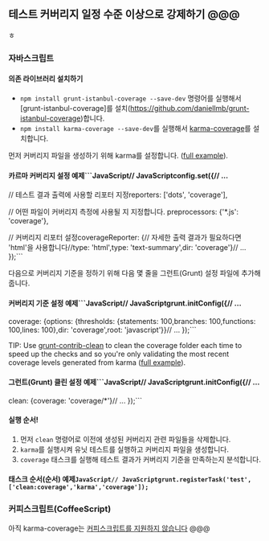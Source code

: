 ## 테스트 커버리지 일정 수준 이상으로 강제하기 @@@

ㅎ

### 자바스크립트

#### 의존 라이브러리 설치하기

*  `npm install grunt-istanbul-coverage --save-dev` 명령어를 실행해서 [grunt-istanbul-coverage]를 설치(https://github.com/daniellmb/grunt-istanbul-coverage)합니다.
* `npm install karma-coverage --save-dev`를 실행해서 [karma-coverage](https://github.com/karma-runner/karma-coverage)를 설치합니다.

먼저 커버리지 파일을 생성하기 위해 karma를 설정합니다. ([full example](../example/javascript/karma.conf.js)).

#### 카르마 커버리지 설정 예제```JavaScript// JavaScriptconfig.set({// ...
// 테스트 결과 출력에 사용할 리포터 지정reporters: ['dots', 'coverage'],

  // 어떤 파일이 커버리지 측정에 사용될 지 지정합니다.
  preprocessors: {'*.js': 'coverage'},

  // 커버리지 리포터 설정coverageReporter: {// 자세한 출력 결과가 필요하다면 'html'을 사용합니다//type: 'html',type: 'text-summary',dir: 'coverage'}// ...
});```


다음으로 커버리지 기준을 정하기 위해 다음 몇 줄을 그런트(Grunt) 설정 파일에 추가해줍니다.

#### 커버리지 기준 설정 예제```JavaScript// JavaScriptgrunt.initConfig({// ...
coverage: {options: {thresholds: {statements: 100,branches: 100,functions: 100,lines: 100},dir: 'coverage',root: 'javascript'}}// ...
});```


TIP: Use [grunt-contrib-clean](https://github.com/gruntjs/grunt-contrib-clean) to clean the coverage folder each time to speed up the checks and so you're only validating the most recent coverage levels generated from karma ([full example](../example/Gruntfile.js)).

#### 그런트(Grunt) 클린 설정 예제```JavaScript// JavaScriptgrunt.initConfig({// ...
clean: {coverage: 'coverage/*'}// ...
});```


#### 실행 순서!

1. 먼저 `clean` 명령어로 이전에 생성된 커버리지 관련 파일들을 삭제합니다.
2. `karma`를 실행시켜 유닛 테스트를 실행하고 커버리지 파일을 생성합니다.
3. `coverage` 태스크를 실행해 테스트 결과가 커버리지 기준을 만족하는지 분석합니다.

#### 태스크 순서(순서) 예제```JavaScript// JavaScriptgrunt.registerTask('test', ['clean:coverage','karma','coverage']);```


### 커피스크립트(CoffeeScript)

아직 karma-coverage는 [커피스크립트를 지원하지 않습니다](https://github.com/karma-runner/karma-coverage/pull/12) @@@ 